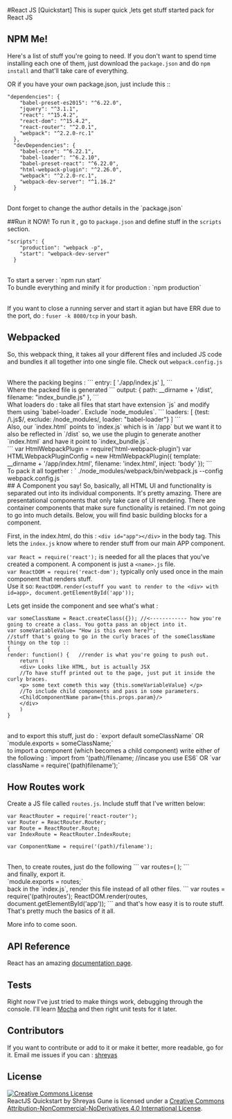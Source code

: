#React JS [Quickstart]
This is super quick ,lets get stuff started pack for React JS


## NPM Me!
Here's a list of stuff you're going to need. If you don't want to spend time installing each one of them, just download the `package.json` and do `npm install` and that'll take care of everything.

OR if you have your own package.json, just include this ::

```
"dependencies": {
    "babel-preset-es2015": "^6.22.0",
    "jquery": "^3.1.1",
    "react": "^15.4.2",
    "react-dom": "^15.4.2",
    "react-router": "^2.0.1",
    "webpack": "^2.2.0-rc.1"
  },
  "devDependencies": {
    "babel-core": "^6.22.1",
    "babel-loader": "^6.2.10",
    "babel-preset-react": "^6.22.0",
    "html-webpack-plugin": "^2.26.0",
    "webpack": "^2.2.0-rc.1",
    "webpack-dev-server": "^1.16.2"
  }
```

</br>
Dont forget to change the author details in the `package.json`

##Run it NOW!
To run it , go to `package.json` and define stuff in the `scripts` section.
```
"scripts": {
    "production": "webpack -p",
    "start": "webpack-dev-server"
  }
```
</br>
To start a server : `npm run start`</br>
To bundle everything and minify it for production : `npm production`</br>
</br>

If you want to close a running server and start it agian but have ERR due to the port, do : `fuser -k 8080/tcp` in your bash.
</br>

## Webpacked
So, this webpack thing, it takes all your different files and included JS code and bundles it all together into one single file.
Check out `webpack.config.js`

</br>
Where the packing begins : 
```
entry: [
    './app/index.js'
  ],
  ```
 </br>
 Where the packed file is generated
 ```
 output: {
    path: __dirname + '/dist',
    filename: "index_bundle.js"
  },
  ```
  </br>
  What loaders do : take all files that start have extension `js` and modify them using `babel-loader`. Exclude `node_modules`.
  ```
  loaders: [
      {test: /\.js$/, exclude: /node_modules/, loader: "babel-loader"}
    ]
  ```
  </br>
  Also, our `index.html` points to `index.js` which is in `/app` but we want it to also be reflected in `/dist` so, we use the plugin to generate another `index.html` and have it point to `index_bundle.js`.
  </br>
  ```
  var HtmlWebpackPlugin = require('html-webpack-plugin')
var HTMLWebpackPluginConfig = new HtmlWebpackPlugin({
  template: __dirname + '/app/index.html',
  filename: 'index.html',
  inject: 'body'
});
```
</br>
To pack it all together : ` ./node_modules/webpack/bin/webpack.js --config webpack.config.js `
</br>
## A Component you say!
So, basically, all HTML UI and functionality is separated out into its individual components. It's pretty amazing. There are presentational components that only take care of UI rendering. There are container components that make sure functionality is retained. I'm not going to go into much details. Below, you will find basic building blocks for a component.

First, in the index.html, do this : `<div id="app"></div>` in the body tag. This lets the `index.js` know where to render stuff from our main APP component.
</br>

`var React = require('react');` is needed for all the places that you've created a component. A component is just a `<name>.js` file.
</br>
`var ReactDOM = require('react-dom');` typically only used once in the main component that renders stuff.</br>
Use it so: `ReactDOM.render(<stuff you want to render to the <div> with id=app>, document.getElementById('app'));`</br>

Lets get inside the component and see what's what :
```
var someClassName = React.createClass({}); //<------------ how you're going to create a class. You gotta pass an object into it.
var someVariableValue= "How is this even here?";
//stuff that's going to go in the curly braces of the someClassName thingy on the top ::
{
render: function() {   //render is what you're going to push out.
    return (
    <div> Looks like HTML, but is actually JSX 
    //To have stuff printed out to the page, just put it inside the curly braces.
    <p> some text cometh this way {this.someVariableValue} </p>
    //To include child components and pass in some parameters. 
    <ChildComponentName param={this.props.param}/>
    </div>
    )
}
```
</br>
and to export this stuff, just do : `export default someClassName` OR `module.exports = someClassName;` </br>
to import a component (which becomes a child component) write either of the following :
`import <classname> from '(path)/filename; //incase you use ES6` OR `var className = require('(path)filename');`</br>

## How Routes work
Create a JS file called `routes.js`. Include stuff that I've written below:
```
var ReactRouter = require('react-router');
var Router = ReactRouter.Router;
var Route = ReactRouter.Route;
var IndexRoute = ReactRouter.IndexRoute;

var ComponentName = require('(path)/filename');
```
</br>
Then, to create routes, just do the following
```
var routes=(
	<Router>
	<Route path='/' component = {MainComponent}>
		<Route path='/CC1' component={childComponent1}/>
		<Route path='/CC2' component={childComponent2}/>
	</Route>
	</Router>
);
```
</br>
and finally, export it.
</br>
`module.exports = routes;`
</br>
back in the `index.js`, render this file instead of all other files.
```
var routes = require('(path)routes');
ReactDOM.render(routes, document.getElementById('app'));
```
and that's how easy it is to route stuff.

</br>
That's pretty much the basics of it all.

More info to come soon.

## API Reference
React has an amazing [documentation page](https://facebook.github.io/react/docs/hello-world.html). 


## Tests
Right now I've just tried to make things work, debugging through the console. I'll learn [Mocha](https://mochajs.org/) and then right unit tests for it later.

## Contributors
If you want to contribute or add to it or make it better, more readable, go for it. Email me issues if you can  : [shreyas](mailto:shreyas.enug@gmail.com) 

## License

<a rel="license" href="http://creativecommons.org/licenses/by-nc-nd/4.0/"><img alt="Creative Commons License" style="border-width:0" src="https://i.creativecommons.org/l/by-nc-nd/4.0/88x31.png" /></a><br /><span xmlns:dct="http://purl.org/dc/terms/" property="dct:title">ReactJS Quickstart</span> by <span xmlns:cc="http://creativecommons.org/ns#" property="cc:attributionName">Shreyas Gune</span> is licensed under a <a rel="license" href="http://creativecommons.org/licenses/by-nc-nd/4.0/">Creative Commons Attribution-NonCommercial-NoDerivatives 4.0 International License</a>.

  
 
